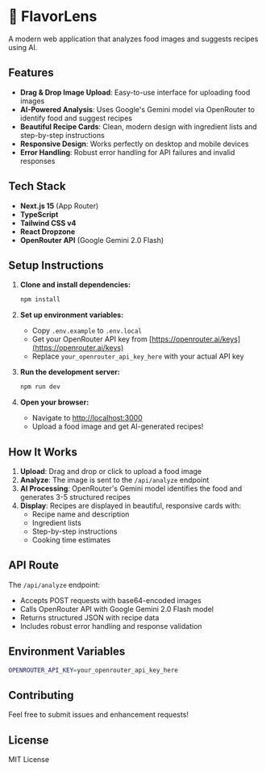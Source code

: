 # 🍳 FlavorLens

A modern web application that analyzes food images and suggests recipes using AI.

## Features

- **Drag & Drop Image Upload**: Easy-to-use interface for uploading food images
- **AI-Powered Analysis**: Uses Google's Gemini model via OpenRouter to identify food and suggest recipes
- **Beautiful Recipe Cards**: Clean, modern design with ingredient lists and step-by-step instructions
- **Responsive Design**: Works perfectly on desktop and mobile devices
- **Error Handling**: Robust error handling for API failures and invalid responses

## Tech Stack

- **Next.js 15** (App Router)
- **TypeScript**
- **Tailwind CSS v4**
- **React Dropzone**
- **OpenRouter API** (Google Gemini 2.0 Flash)

## Setup Instructions

1. **Clone and install dependencies:**
   ```bash
   npm install
   ```

2. **Set up environment variables:**
   - Copy `.env.example` to `.env.local`
   - Get your OpenRouter API key from [https://openrouter.ai/keys](https://openrouter.ai/keys)
   - Replace `your_openrouter_api_key_here` with your actual API key

3. **Run the development server:**
   ```bash
   npm run dev
   ```

4. **Open your browser:**
   - Navigate to [http://localhost:3000](http://localhost:3000)
   - Upload a food image and get AI-generated recipes!

## How It Works

1. **Upload**: Drag and drop or click to upload a food image
2. **Analyze**: The image is sent to the `/api/analyze` endpoint
3. **AI Processing**: OpenRouter's Gemini model identifies the food and generates 3-5 structured recipes
4. **Display**: Recipes are displayed in beautiful, responsive cards with:
   - Recipe name and description
   - Ingredient lists
   - Step-by-step instructions
   - Cooking time estimates

## API Route

The `/api/analyze` endpoint:
- Accepts POST requests with base64-encoded images
- Calls OpenRouter API with Google Gemini 2.0 Flash model
- Returns structured JSON with recipe data
- Includes robust error handling and response validation

## Environment Variables

```bash
OPENROUTER_API_KEY=your_openrouter_api_key_here
```

## Contributing

Feel free to submit issues and enhancement requests!

## License

MIT License
